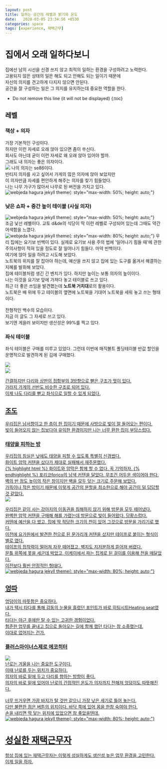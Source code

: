 ```yaml
---
layout: post
title: 일하는 공간의 레벨과 밝기와 온도
date:   2020-03-05 23:34:56 +0530
categories: space 
tags: [experience, 재택근무]
---
```


# 집에서 오래 일하다보니
집에선 남의 시선을 신경 쓰지 않고 최적의 일하는 환경을 구성하려고 노력한다.<br>
고용되지 않은 상태의 일은 해도 되고 안해도 되는 일이기 때문에<br>
자신의 의지를 견고하게 다지지 않으면 안된다.<br>
공간을 잘 구성하는 일은 그 의지를 유지하는데 중요한 역할을 한다.<br>

* Do not remove this line (it will not be displayed) 
{:toc}


## 레벨


### 책상 + 의자
가장 기본적인 구성이다. <br>
하지만 이런 자세로 오래 앉아 있으면 좀이 쑤신다. <br>
회사도 아닌데 굳이 이런 자세로 왜 오래 앉아 있어야 할까.<br>
그래도 내 의자는 좋은 의자이다. <br>
<img src="https://www.design-mkt.com/7324-thickbox_default/6-dining-chairs-se-68-egon-eiermann-1951.jpg" style="max-width: 50%; height: auto;">
나의 의자는 se86이다.<br>
빈티지 의자를 사고 싶어서 가게의 많은 의자에 앉아 보았지만 <br>
이 의자만큼 자세를 편안하게 해주는 의자를 찾기 힘들었다. <br>
나는 나무 가구가 많아서 나무로 된 버전을 가지고 있다. <br>
![webjeda hagura jekyll theme]({{site.baseurl}}/assets/images/se86.png){:  style="max-width: 50%; height: auto;"}

### 낮은 쇼파 + 중간 높이 테이블 (사실 의자)
![webjeda hagura jekyll theme]({{site.baseurl}}/assets/images/dd_table.png){:  style="max-width: 50%; height: auto;"}<br>
조금 낯선 레벨이다. 교토 d&de의 식당이 딱 이런 레벨로 구성되어 있는데 그때도 약간 어색함을 느꼈다.<br>
![webjeda hagura jekyll theme]({{site.baseurl}}/assets/images/yogibotable.png){:  style="max-width: 80%; height: auto;"}
우리 집에는 요기보 빈백이 있다. 실제로 요기보 사용 주의 법에 '일어나기 힘들 때'에 관한 주의사항이 적혀 있을 정도로 잘 일어나기 힘들다. 마약 빈백이다. <br>
여기에 앉아 일을 하려고 시도해 보았다.<br>
노트북의 위치를 잘 잡아야 하는데, 예산을 쓰지 않고 집에 있는 도구를 옮겨서 해결하는 지혜를 발휘해 보았다.<br>
집에 테이블처럼 생긴 긴 벤치가 있다. 하지만 높이는 보통 의자의 높이이다. <br>
나는 이것을 요기보 앞에 가져다 놓고 테이블로 쓰고 있다. <br>
최근 더 좋은 쓰임을 발견했는데 **노트북 거치대**로의 활용이다. <br>
노트북은 배 위에 두고 테이블의 옆면에 노트북을 기대어 노트북을 세워 놓고 쓰는 형태이다.<br><br>
전형적인 백수의 모습이다.<br>
지금 이 글도 그 자세로 쓰고 있다. <br>
보기엔 게을러 보이지만 생산성은 99%를 찍고 있다. <br>

### 좌식 테이블
좌식 테이블은 구매를 미루고 있었다. 그런데 이번에 매직볼트 폴딩테이블 반값 할인을 운명적으로 발견하게 된 김에 구매했다. <br>

<img src="https://cdn.imweb.me/upload/S201712115a2e3e728186c/03d968b349725.jpg" style="max-width: 80%; height: auto;">
<a href="https://magicvault.com/" title="magicvault"><br><img src="https://cdn.imweb.me/upload/S201712115a2e3e728186c/5cb2ba45d7448.jpeg" style="max-width: 25%; height: auto;">

간결하지만 다리와 상판의 접합부의 3방향으로 뻗은 구조가 멋이 있다. <br>
가라지 가게의 선반도 비슷한 구조로 되어 있다. <br>
이제 나도 다리를 뻗고 좌식으로 일할 수 있게 되었다. <br>


## 조도

우리집은 남서향이고 한 층이 한 집이기 때문에 사방으로 빛이 잘 들어오는 편이다.<br>
빛이 들어오지 않는 집보다야 유익한 환경이지만 나는 너무 환한 집이 부담스럽다. <br>
 

### 태양을 피하는 방

우리집의 침실은 낮에도 태양을 피할 수 있도록 특별히 신경썼다. <br>
화이트 암막 커텐을 샀다가 제대로 실패해서 재주문했다. <br>
{% highlight html %}
화이트와 암막은 함께 할 수 없다. 꼭 기억하자. 
{% endhighlight %} 
포리코forico의 남색 커텐을 달았다. 무조건 어두운 색이어야 한다.<br>
벽의 반 정도 높이의 작은 창이지만 벽을 모두 덮는 크기로 주문해 보았다.<br>
가뜩이나 작은 방이기 때문에 이렇게 공간의 분할을 최소한으로 해야 공간이 덜 답답할 것 같았다.<br>
<img src="https://www.forico.kr:14048/shop/data/goods/1539278056333l0.jpg" style="max-width: 80%; height: auto;">

우리집은 같이 사는 강아지의 이동권을 침해하지 않기 위해 방문을 모두 떼어냈다.<br>
완벽한 암막 커텐을 구매해 해를 가렸는데 방문으로 빛이 들어왔다. 당황스럽다. <br>
커텐에 예산을 다 썼고, 집에 딱 적당한 크기의 천이 있어 그것으로 방문을 가리기로 했다.<br>
이전에 요가원에서 발견한 천으로 된 문가리개 커텐을 샀지만 테이프로 붙이는 형식이 별로 였다. <br>
테이프의 접착력이 떨어져 자꾸 떼어졌고, 벽지도 지저분하게 뜯어져 버렸다. <br>
문틀 위쪽에 못을 세군데 박았고, 이케이에서 파는 집게로 된 걸이를 이용해 천을 매달았다.  <br>
이전보다 훨씬 안정적인 형태다. <br>
![webjeda hagura jekyll theme]({{site.baseurl}}/assets/images/curtain.JPG){:  style="max-width: 80%; height: auto;"}


## 엉따 

엉덩이의 따뜻함은 중요하다.<br> 
내가 택시 타다를 통해 감동의 눈물을 흘렸던 포인트가 바로 히팅시트Heating seat였다.<br> 
타다는 야근 후에만 탈 수 있는 고귀한 경험이었다.<br> 
험준한 업무를 끝내고 집으로 돌아오는 길에 함께 했던 타다는 참 소중했는데.<br> 
<a href="https://www.bloter.net/archives/373373" title="saygoodbyetotada">이대로 없어지는 건가.<br> 

### 플러스마이너스제로 에코히터

<img src="https://exit.ohou.se/fcb17d54e6066c2a3d0c9c7937dea4c82fbcfe1c/cicoimg.godohosting.com/pmz/reh_400/2019/REH-400_02.jpg" style="max-width: 50%; height: auto;"><br>
난로는 겨울을 나는 중요한 도구이다.  <br>
이때 난로를 두는 위치가 중요하다. <br>
의자의 바로 밑에 두고 다리를 향하는 방향이 좋다. <br>
의자의 바로 밑에 있어야 난로의 간접적인 온도가 의자까지 전해져 엉덩이도 따뜻해진다.<br>
<br>
너무 뜨거우면 가끔 바지가 탈 것만 같으니 가장 낮은 세기로 틀어 놓는다.<br>
다만 불편한 점은 버튼의 위치이다. 바닥 쪽에 있어 몸을 한참 숙여야 한다.<br>
손을 내리면 딱 닿는 위치에 있었으면 참 좋았을텐데.<br>
![webjeda hagura jekyll theme]({{site.baseurl}}/assets/images/heaterposition.png){:  style="max-width: 80%; height: auto;"}

# 성실한 재택근무자<br>

항상 집에 있는 재택근무자는 이렇게 성실하게도 생산성 높은 업무 환경을 고민한다. <br>
이제 일을 하자.<br>

